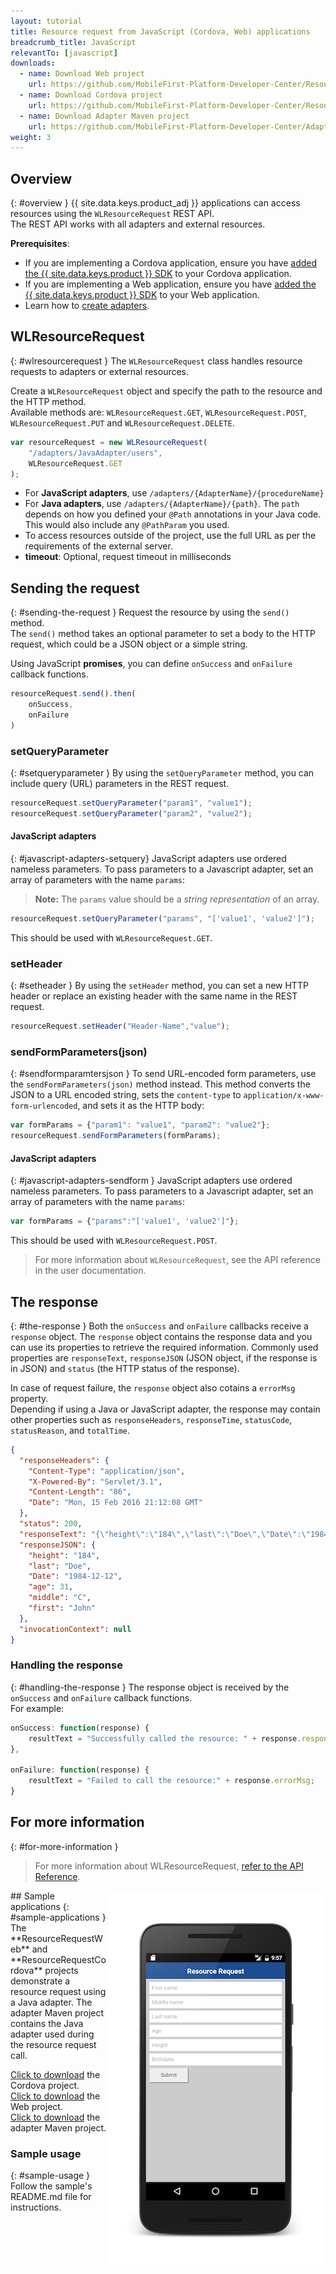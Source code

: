 ```yaml
---
layout: tutorial
title: Resource request from JavaScript (Cordova, Web) applications
breadcrumb_title: JavaScript
relevantTo: [javascript]
downloads:
  - name: Download Web project
    url: https://github.com/MobileFirst-Platform-Developer-Center/ResourceRequestWeb/tree/release80
  - name: Download Cordova project
    url: https://github.com/MobileFirst-Platform-Developer-Center/ResourceRequestCordova/tree/release80
  - name: Download Adapter Maven project
    url: https://github.com/MobileFirst-Platform-Developer-Center/Adapters/tree/release80
weight: 3
---
```

<!-- NLS_CHARSET=UTF-8 -->
## Overview
{: #overview }
{{ site.data.keys.product_adj }} applications can access resources using the `WLResourceRequest` REST API.  
The REST API works with all adapters and external resources.

**Prerequisites**:

- If you are implementing a Cordova application, ensure you have [added the {{ site.data.keys.product }} SDK](../../../application-development/sdk/cordova) to your Cordova application.
- If you are implementing a Web application, ensure you have [added the {{ site.data.keys.product }} SDK](../../../application-development/sdk/web) to your Web application.
- Learn how to [create adapters](../../../adapters/creating-adapters/).

## WLResourceRequest
{: #wlresourcerequest }
The `WLResourceRequest` class handles resource requests to adapters or external resources.

Create a `WLResourceRequest` object and specify the path to the resource and the HTTP method.  
Available methods are: `WLResourceRequest.GET`, `WLResourceRequest.POST`, `WLResourceRequest.PUT` and `WLResourceRequest.DELETE`.

```javascript
var resourceRequest = new WLResourceRequest(
    "/adapters/JavaAdapter/users",
    WLResourceRequest.GET
);
```

* For **JavaScript adapters**, use `/adapters/{AdapterName}/{procedureName}`
* For **Java adapters**, use `/adapters/{AdapterName}/{path}`. The `path` depends on how you defined your `@Path` annotations in your Java code. This would also include any `@PathParam` you used.
* To access resources outside of the project, use the full URL as per the requirements of the external server.
* **timeout**: Optional, request timeout in milliseconds

## Sending the request
{: #sending-the-request }
Request the resource by using the `send()` method.  
The `send()` method takes an optional parameter to set a body to the HTTP request, which could be a JSON object or a simple string.

Using JavaScript **promises**, you can define `onSuccess` and `onFailure` callback functions.

```js
resourceRequest.send().then(
    onSuccess,
    onFailure
)
```

### setQueryParameter
{: #setqueryparameter }
By using the `setQueryParameter` method, you can include query (URL) parameters in the REST request.

```js
resourceRequest.setQueryParameter("param1", "value1");
resourceRequest.setQueryParameter("param2", "value2");
```

#### JavaScript adapters
{: #javascript-adapters-setquery}
JavaScript adapters use ordered nameless parameters. To pass parameters to a Javascript adapter, set an array of parameters with the name `params`:

> **Note:** The `params` value should be a *string representation* of an array.

```js
resourceRequest.setQueryParameter("params", "['value1', 'value2']");
```

This should be used with `WLResourceRequest.GET`.

### setHeader
{: #setheader }
By using the `setHeader` method, you can set a new HTTP header or replace an existing header with the same name in the REST request.

```js
resourceRequest.setHeader("Header-Name","value");
```

### sendFormParameters(json)
{: #sendformparamtersjson }
To send URL-encoded form parameters, use the `sendFormParameters(json)` method instead. This method converts the JSON to a URL encoded string, sets the `content-type` to `application/x-www-form-urlencoded`, and sets it as the HTTP body:

```js
var formParams = {"param1": "value1", "param2": "value2"};
resourceRequest.sendFormParameters(formParams);
```

#### JavaScript adapters
{: #javascript-adapters-sendform }
JavaScript adapters use ordered nameless parameters. To pass parameters to a Javascript adapter, set an array of parameters with the name `params`:

```js
var formParams = {"params":"['value1', 'value2']"};
```

This should be used with `WLResourceRequest.POST`.


> For more information about `WLResourceRequest`, see the API reference in the user documentation.

## The response
{: #the-response }
Both the `onSuccess` and `onFailure` callbacks receive a `response` object. The `response` object contains the response data and you can use its properties to retrieve the required information. Commonly used properties are `responseText`, `responseJSON` (JSON object, if the response is in JSON) and `status` (the HTTP status of the response).

In case of request failure, the `response` object also cotains a `errorMsg` property.  
Depending if using a Java or JavaScript adapter, the response may contain other properties such as `responseHeaders`, `responseTime`, `statusCode`, `statusReason`, and `totalTime`.

```json
{
  "responseHeaders": {
    "Content-Type": "application/json",
    "X-Powered-By": "Servlet/3.1",
    "Content-Length": "86",
    "Date": "Mon, 15 Feb 2016 21:12:08 GMT"
  },
  "status": 200,
  "responseText": "{\"height\":\"184\",\"last\":\"Doe\",\"Date\":\"1984-12-12\",\"age\":31,\"middle\":\"C\",\"first\":\"John\"}",
  "responseJSON": {
    "height": "184",
    "last": "Doe",
    "Date": "1984-12-12",
    "age": 31,
    "middle": "C",
    "first": "John"
  },
  "invocationContext": null
}
```

### Handling the response
{: #handling-the-response }
The response object is received by the `onSuccess` and `onFailure` callback functions.  
For example:

```js
onSuccess: function(response) {
    resultText = "Successfully called the resource: " + response.responseText;
},

onFailure: function(response) {
    resultText = "Failed to call the resource:" + response.errorMsg;
}
```

## For more information
{: #for-more-information }
> For more information about WLResourceRequest, [refer to the API Reference](http://www.ibm.com/support/knowledgecenter/SSHS8R_8.0.0/com.ibm.worklight.apiref.doc/html/refjavascript-client/html/WLResourceRequest.html).

<img alt="Image of the sample application" src="resource-request-success-cordova.png" style="float:right"/>
## Sample applications
{: #sample-applications }
The **ResourceRequestWeb** and **ResourceRequestCordova** projects demonstrate a resource request using a Java adapter.  
The adapter Maven project contains the Java adapter used during the resource request call.

[Click to download](https://github.com/MobileFirst-Platform-Developer-Center/ResourceRequestCordova/tree/release80) the Cordova project.  
[Click to download](https://github.com/MobileFirst-Platform-Developer-Center/ResourceRequestWeb/tree/release80) the Web project.  
[Click to download](https://github.com/MobileFirst-Platform-Developer-Center/Adapters/tree/release80) the adapter Maven project.

### Sample usage
{: #sample-usage }
Follow the sample's README.md file for instructions.
